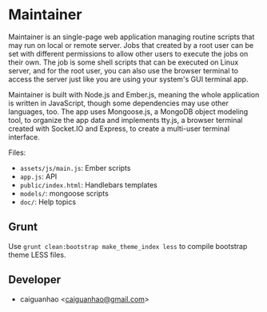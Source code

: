 Maintainer
==========

Maintainer is an single-page web application managing routine scripts
that may run on local or remote server. Jobs that created by a root
user can be set with different permissions to allow other users to
execute the jobs on their own. The job is some shell scripts that can
be executed on Linux server, and for the root user, you can also use
the browser terminal to access the server just like you are using
your system's GUI terminal app.

Maintainer is built with Node.js and Ember.js, meaning the whole
application is written in JavaScript, though some dependencies may
use other languages, too. The app uses Mongoose.js, a MongoDB object
modeling tool, to organize the app data and implements tty.js, a
browser terminal created with Socket.IO and Express, to create a
multi-user terminal interface.

Files:

* ``assets/js/main.js``: Ember scripts
* ``app.js``: API
* ``public/index.html``: Handlebars templates
* ``models/``: mongoose scripts
* ``doc/``: Help topics

Grunt
-----

Use ``grunt clean:bootstrap make_theme_index less`` to compile
bootstrap theme LESS files.

Developer
---------

* caiguanhao &lt;caiguanhao@gmail.com&gt;
